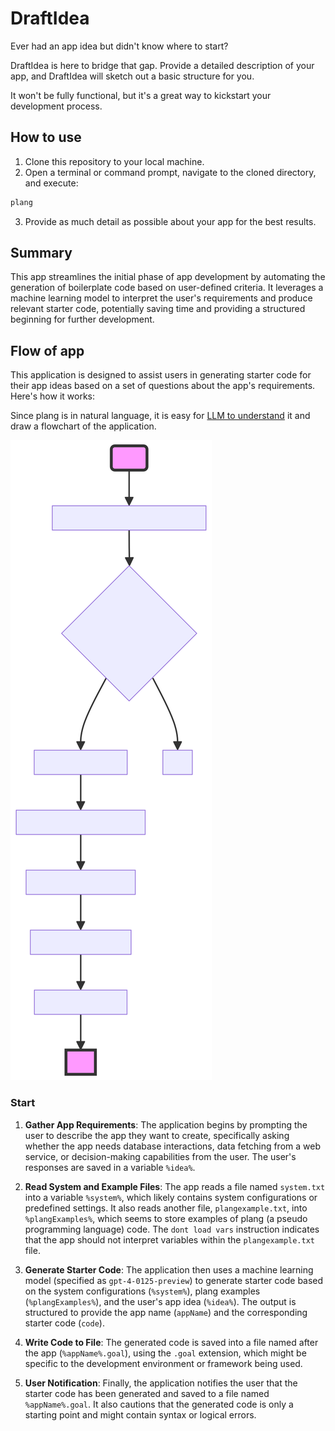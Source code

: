 # DraftIdea
Ever had an app idea but didn't know where to start? 

DraftIdea is here to bridge that gap. Provide a detailed description of your app, and DraftIdea will sketch out a basic structure for you. 

It won't be fully functional, but it's a great way to kickstart your development process.

## How to use
1. Clone this repository to your local machine.
2. Open a terminal or command prompt, navigate to the cloned directory, and execute:
```bash
plang
```
3.  Provide as much detail as possible about your app for the best results.

## Summary
This app streamlines the initial phase of app development by automating the generation of boilerplate code based on user-defined criteria. It leverages a machine learning model to interpret the user's requirements and produce relevant starter code, potentially saving time and providing a structured beginning for further development.

## Flow of app

This application is designed to assist users in generating starter code for their app ideas based on a set of questions about the app's requirements. Here's how it works:

Since plang is in natural language, it is easy for [LLM to understand](https://chat.openai.com/share/7065371a-42eb-4041-87a2-3c911df3ffcf) it and draw a flowchart of the application.

![Flowchart](flowchart.svg)


### Start
1. **Gather App Requirements**: The application begins by prompting the user to describe the app they want to create, specifically asking whether the app needs database interactions, data fetching from a web service, or decision-making capabilities from the user. The user's responses are saved in a variable `%idea%`.

2. **Read System and Example Files**: The app reads a file named `system.txt` into a variable `%system%`, which likely contains system configurations or predefined settings. It also reads another file, `plangexample.txt`, into `%plangExamples%`, which seems to store examples of plang (a pseudo programming language) code. The `dont load vars` instruction indicates that the app should not interpret variables within the `plangexample.txt` file.

3. **Generate Starter Code**: The application then uses a machine learning model (specified as `gpt-4-0125-preview`) to generate starter code based on the system configurations (`%system%`), plang examples (`%plangExamples%`), and the user's app idea (`%idea%`). The output is structured to provide the app name (`appName`) and the corresponding starter code (`code`).

4. **Write Code to File**: The generated code is saved into a file named after the app (`%appName%.goal`), using the `.goal` extension, which might be specific to the development environment or framework being used.

5. **User Notification**: Finally, the application notifies the user that the starter code has been generated and saved to a file named `%appName%.goal`. It also cautions that the generated code is only a starting point and might contain syntax or logical errors.

